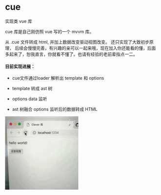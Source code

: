 # cue
实现类 vue 库

cue 库是自己刚仿照 vue 写的一个 mvvm 库。 

从 .cue 文件转成 html, 并加上数据改变驱动视图改变。 还只实现了大致初步原理， 后续会慢慢完善，有兴趣的亲可以一起来哦，现在加入你还能看的懂，后面多起来了，恕我直言，你就看不懂了。也请有经验的老前辈指点一二。

#### 目前实现进展：

- cue文件通过loader 解析出 template 和 options

- template 转成 ast 树

- options data 监听

- ast 树融合 options 监听后的数据转成 HTML

![image](./assets/img/mvvm.gif)  
